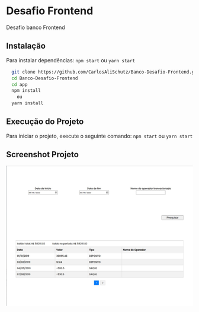 # Desafio Frontend

Desafio banco Frontend

## Instalação
Para instalar dependências: `npm start` ou `yarn start`

```bash
  git clone https://github.com/CarlosAliSchutz/Banco-Desafio-Frontend.git
  cd Banco-Desafio-Frontend
  cd app
  npm install
    ou
  yarn install
```

## Execução do Projeto

Para iniciar o projeto, execute o seguinte comando: `npm start` ou `yarn start`


## Screenshot Projeto

![App Screenshot](https://github.com/CarlosAliSchutz/Banco-Desafio-Frontend/blob/main/app/src/assets/img/Banco-Desafio-Frontend.jpg)

